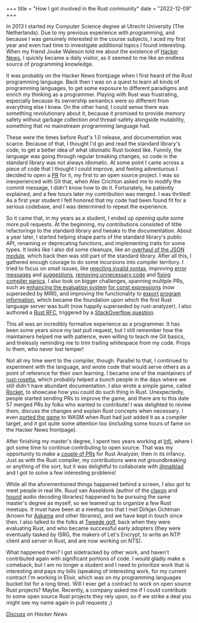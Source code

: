 +++
title = "How I got involved in the Rust community"
date = "2022-12-09"
+++

In 2013 I started my Computer Science degree at Utrecht University (The Netherlands). Due to my previous experience with programming, and because I was genuinely interested in the course subjects, I aced my first year and even had time to investigate additional topics I found interesting. When my friend Jouke Waleson told me about the existence of [Hacker News](https://news.ycombinator.com/), I quickly became a daily visitor, as it seemed to me like an endless source of programming knowledge.

It was probably on the Hacker News frontpage when I first heard of the Rust programming language. Back then I was on a quest to learn all kinds of programming languages, to get some exposure to different paradigms and enrich my thinking as a programmer. Playing with Rust was frustrating, especially because its ownership semantics were so different from everything else I knew. On the other hand, I could sense there was something revolutionary about it, because it promised to provide memory safety without garbage collection _and_ thread-safety alongside mutability, something that no mainstream programming language had.

These were the times before Rust's 1.0 release, and documentation was scarce. Because of that, I thought I'd go and read the standard library's code, to get a better idea of what idiomatic Rust looked like. Funnily, the language was going through regular breaking changes, so code in the standard library was not always idiomatic. At some point I came across a piece of code that I thought I could improve, and feeling adventurous I decided to open a [PR](https://github.com/rust-lang/rust/pull/12871) for it, my first to an open source project. I was so inexperienced with Git that, when Alex Crichton asked me to modify the commit message, I didn't know how to do it. Fortunately, he patiently explained, and a few hours later my contribution was merged. I was thrilled! As a first year student I felt honored that my code had been found fit for a serious codebase, and I was determined to repeat the experience.

So it came that, in my years as a student, I ended up opening quite some more pull requests. At the beginning, my contributions consisted of little refactorings to the standard library and tweaks to the documentation. About a year later, I started helping shape parts of the standard library's public API, renaming or deprecating functions, and implementing traits for some types. It looks like I also did some cleanups, like an [overhaul of the JSON module](https://github.com/rust-lang/rust/pull/15238), which back then was still part of the standard library. After all this, I gathered enough courage to do some incursions into compiler territory. I tried to focus on small issues, like [rejecting invalid syntax](https://github.com/rust-lang/rust/pull/19211), improving [error messages](https://github.com/rust-lang/rust/pull/18346) and [suggestions](https://github.com/rust-lang/rust/pull/21362), [removing unnecessary code](https://github.com/rust-lang/rust/pull/21088) and [fixing](https://github.com/rust-lang/rust/pull/19778) [compiler panics](https://github.com/rust-lang/rust/pull/21366). I also took on bigger challenges, spanning multiple PRs, such as [enhancing the evaluation system](https://github.com/rust-lang/rust/pull/19266) [for const expressions](https://github.com/rust-lang/rust/pull/23275) (now superseded by MIRI), and improving the functionality to [export](https://github.com/rust-lang/rust/pull/31838) [program](https://github.com/rust-lang/rust/pull/33217) [information](https://github.com/rust-lang/rust/pull/33370), which became the foundation upon which the first Rust language server was built (now happily superseded by rust-analyzer). I also authored a [Rust RFC](https://rust-lang.github.io/rfcs/1857-stabilize-drop-order.html), triggered by a [StackOverflow question](https://stackoverflow.com/q/41053542/2110623).

This all was an incredibly formative experience as a programmer. It has been some years since my last pull request, but I still remember how the maintainers helped me with patience, even willing to teach me Git basics, and tirelessly reminding me to trim trailing whitespace from my code. Props to them, who never lost temper!

Not all my time went to the compiler, though. Parallel to that, I continued to experiment with the language, and wrote code that would serve others as a point of reference for their own learning. I became one of the maintainers of [rust-rosetta](https://github.com/rust-rosetta/rust-rosetta), which probably helped a bunch people in the days where we still didn't have abundant documentation. I also wrote a simple game, called [Rocket](https://github.com/aochagavia/rocket), to showcase how you could do such thing in Rust. Unexpectedly, people started sending PRs to improve the game, and there are to this date 57 merged PRs by folks who wanted to contribute! I was delighted to review them, discuss the changes and explain Rust concepts when necessary. I even [ported the game](https://github.com/aochagavia/rocket_wasm) to WASM when Rust had just added it as a compiler target, and it got quite some attention too (including some hours of fame on the Hacker News frontpage).

After finishing my master's degree, I spent two years working at [Infi](https://infi.nl/), where I got some time to continue contributing to open source. That was my opportunity to make a [couple of PRs](https://github.com/rust-lang/rust-analyzer/pulls?q=is%3Apr+author%3Aaochagavia+is%3Aclosed+is%3Amerged) for Rust Analyzer, then in its infancy. Just as with the Rust compiler, my contributions were not groundbreaking or anything of the sort, but it was delightful to collaborate with [@matklad](https://github.com/matklad) and I got to solve a few interesting problems!

While all the aforementioned things happened behind a screen, I also got to meet people in real life. Ruud van Asseldonk (author of the [claxon](https://github.com/ruuda/claxon) and [hound](https://github.com/ruuda/hound) audio decoding libraries) happened to be pursuing the same master's degree as myself, so we teamed up to organize a few Rust meetups. It must have been at a meetup too that I met Dirkjan Ochtman (known for [Askama](https://github.com/djc/askama) and other libraries), and we have kept in touch since then. I also talked to the folks at [Tweede golf](https://tweedegolf.nl/nl), back when they were evaluating Rust, and who became successful early adopters (they were eventually tasked by ISRG, the makers of Let's Encrypt, to write an NTP client and server in Rust, and are now working on NTS).

What happened then? I got sidetracked by other work, and haven't contributed again with significant portions of code. I would gladly make a comeback, but I am no longer a student and I need to prioritize work that is interesting _and_ pays my bills (speaking of interesting work, for my current contract I'm working in Elixir, which was on my programming languages bucket list for a long time). Will I ever get a contract to work on open source Rust projects? Maybe. Recently, a company asked me if I could contribute to some open source Rust projects they rely upon, so if we strike a deal you might see my name again in pull requests ;)

_[Discuss](https://news.ycombinator.com/item?id=33925049) on Hacker News_

